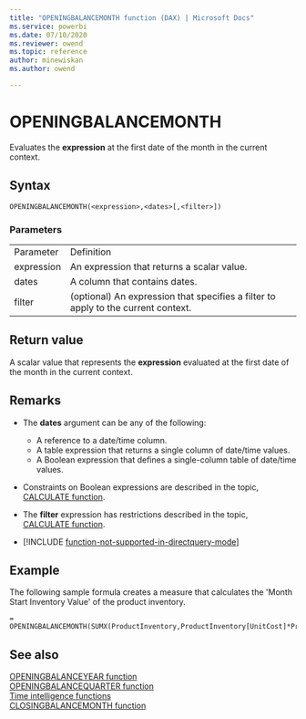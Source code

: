 ```yaml
---
title: "OPENINGBALANCEMONTH function (DAX) | Microsoft Docs"
ms.service: powerbi 
ms.date: 07/10/2020
ms.reviewer: owend
ms.topic: reference
author: minewiskan
ms.author: owend

---
```

# OPENINGBALANCEMONTH

Evaluates the **expression** at the first date of the month in the current context.  
  
## Syntax  
  
```dax
OPENINGBALANCEMONTH(<expression>,<dates>[,<filter>])  
```
  
### Parameters  
  
|||  
|-|-|  
|Parameter|Definition|  
|expression|An expression that returns a scalar value.|  
|dates|A column that contains dates.|  
|filter|(optional) An expression that specifies a filter to apply to the current context.|  
  
## Return value

A scalar value that represents the **expression** evaluated at the first date of the month in the current context.  
  
## Remarks

- The **dates** argument can be any of the following:  
  - A reference to a date/time column.  
  - A table expression that returns a single column of date/time values.  
  - A Boolean expression that defines a single-column table of date/time values.  
  
- Constraints on Boolean expressions are described in the topic, [CALCULATE function](calculate-function-dax.md).  
  
- The **filter** expression has restrictions described in the topic, [CALCULATE function](calculate-function-dax.md).  

- [!INCLUDE [function-not-supported-in-directquery-mode](includes/function-not-supported-in-directquery-mode.md)]
  
## Example

The following sample formula creates a measure that calculates the 'Month Start Inventory Value' of the product inventory.  
  
```dax
= OPENINGBALANCEMONTH(SUMX(ProductInventory,ProductInventory[UnitCost]*ProductInventory[UnitsBalance]),DateTime[DateKey])  
```
  
## See also

[OPENINGBALANCEYEAR function](openingbalanceyear-function-dax.md)  
[OPENINGBALANCEQUARTER function](openingbalancequarter-function-dax.md)  
[Time intelligence functions](time-intelligence-functions-dax.md)  
[CLOSINGBALANCEMONTH function](closingbalancemonth-function-dax.md)  
